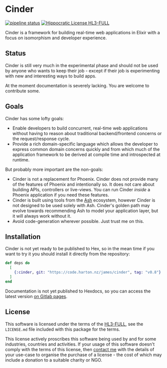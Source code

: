 # Cinder

[![pipeline status](https://code.harton.nz/james/cinder/badges/main/pipeline.svg)](https://code.harton.nz/james/cinder/commits/main)
[![Hippocratic License HL3-FULL](https://img.shields.io/static/v1?label=Hippocratic%20License&message=HL3-FULL&labelColor=5e2751&color=bc8c3d)](https://firstdonoharm.dev/version/3/0/full.html)

Cinder is a framework for building real-time web applications in Elixir with a
focus on isomorphism and developer experience.

## Status

Cinder is still very much in the experimental phase and should not be used by
anyone who wants to keep their job - except if their job is experimenting with
new and interesting ways to build apps.

At the moment documentation is severely lacking. You are welcome to contribute
some.

## Goals

Cinder has some lofty goals:

- Enable developers to build concurrent, real-time web applications without
  having to reason about traditional backend/frontend concerns or the
  request/response cycle.
- Provide a rich domain-specific language which allows the developer to express
  common domain concerns quickly and from which much of the application
  framework to be derived at compile time and introspected at runtime.

But probably more important are the non-goals:

- Cinder is not a replacement for Phoenix. Cinder does not provide many of the
  features of Phoenix and intentionally so. It does not care about building
  APIs, controllers or live-views. You can run Cinder _inside_ a Phoenix
  application if you need these features.
- Cinder is built using tools from the [Ash](https://ash-hq.org/) ecosystem,
  however Cinder is not designed to be used solely with Ash. Cinder's golden
  path may evolve towards recommending Ash to model your application layer, but
  it will always work without it.
- Avoid code-generation wherever possible. Just trust me on this.

## Installation

Cinder is not yet ready to be published to Hex, so in the mean time if you want
to try it you should install it directly from the repository:

```elixir
def deps do
  [
    {:cinder, git: "https://code.harton.nz/james/cinder", tag: "v0.8"}
  ]
end
```

Documentation is not yet published to Hexdocs, so you can access the latest
version [on Gitlab pages](https://jimsy.gitlab.io/cinder/).

## License

This software is licensed under the terms of the
[HL3-FULL](https://firstdonoharm.dev), see the `LICENSE.md` file included with
this package for the terms.

This license actively proscribes this software being used by and for some
industries, countries and activities. If your usage of this software doesn't
comply with the terms of this license, then [contact me](mailto:james@harton.nz)
with the details of your use-case to organise the purchase of a license - the
cost of which may include a donation to a suitable charity or NGO.
